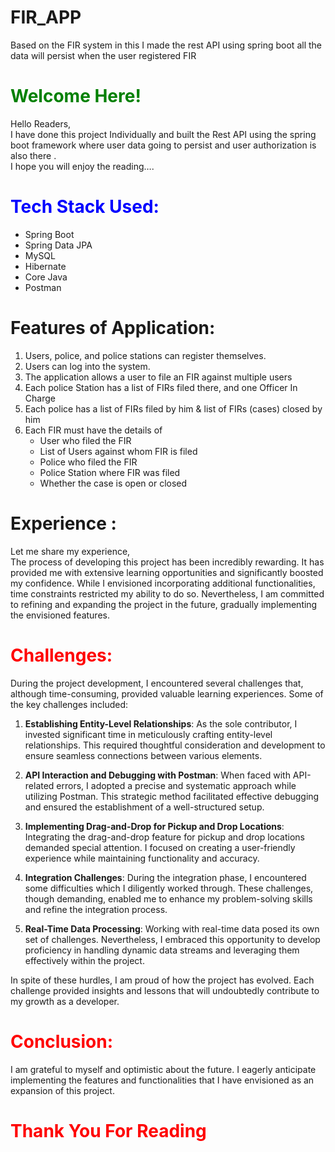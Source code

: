 # FIR_APP
Based on the FIR system in this I made the rest API using spring boot all the data will persist when the user registered FIR 

# <span style="color:green"> Welcome Here!</span>

Hello Readers,<br>
 I have done this project Individually and built the Rest API using the spring boot framework  where user data going to persist and user authorization is also there .<br>  I hope you will enjoy the reading….


# <span style="color:blue"> Tech Stack Used: </span>
- Spring Boot
- Spring Data JPA
- MySQL
- Hibernate
- Core Java
- Postman

# Features of Application:
1. Users, police, and police stations can register themselves.
2. Users can log into the system.
3. The application allows a user to file an FIR against multiple users
4. Each police Station has a list of FIRs filed there, and one Officer In Charge  
5. Each police has a list of FIRs filed by him &  list of FIRs (cases) closed by him
6. Each FIR must have the details of 
    - User who filed the FIR
    - List of Users against whom FIR is filed
    - Police who filed the FIR
    - Police Station where FIR was filed
    - Whether the case is open or closed


# <span style="colorblue"> Experience : </span>

Let me share my experience,<br>
The process of developing this project has been incredibly rewarding. It has provided me with extensive learning opportunities and significantly boosted my confidence. While I envisioned incorporating additional functionalities, time constraints restricted my ability to do so. Nevertheless, I am committed to refining and expanding the project in the future, gradually implementing the envisioned features.

# <span style="color:red">Challenges: </span>
During the project development, I encountered several challenges that, although time-consuming, provided valuable learning experiences. Some of the key challenges included:

1. **Establishing Entity-Level Relationships**: As the sole contributor, I invested significant time in meticulously crafting entity-level relationships. This required thoughtful consideration and development to ensure seamless connections between various elements.

2. **API Interaction and Debugging with Postman**: When faced with API-related errors, I adopted a precise and systematic approach while utilizing Postman. This strategic method facilitated effective debugging and ensured the establishment of a well-structured setup.

3. **Implementing Drag-and-Drop for Pickup and Drop Locations**: Integrating the drag-and-drop feature for pickup and drop locations demanded special attention. I focused on creating a user-friendly experience while maintaining functionality and accuracy.

4. **Integration Challenges**: During the integration phase, I encountered some difficulties which I diligently worked through. These challenges, though demanding, enabled me to enhance my problem-solving skills and refine the integration process.

5. **Real-Time Data Processing**: Working with real-time data posed its own set of challenges. Nevertheless, I embraced this opportunity to develop proficiency in handling dynamic data streams and leveraging them effectively within the project.

In spite of these hurdles, I am proud of how the project has evolved. Each challenge provided insights and lessons that will undoubtedly contribute to my growth as a developer.


# <span style="color:red">Conclusion: </span>
I am grateful to myself and optimistic about the future. I eagerly anticipate implementing the features and functionalities that I have envisioned as an expansion of this project.


# <span style="color:red"> Thank You For Reading </span>

